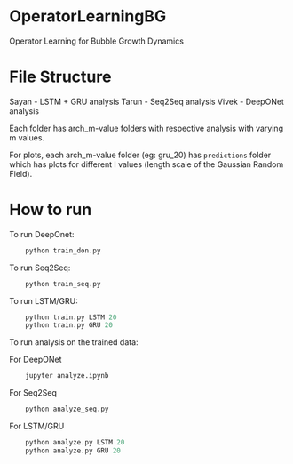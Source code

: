 # OperatorLearningBG
Operator Learning for Bubble Growth Dynamics

# File Structure

Sayan - LSTM + GRU analysis
Tarun - Seq2Seq analysis
Vivek - DeepONet analysis

Each folder has arch_m-value folders with respective analysis with varying m values.

For plots, each arch_m-value folder (eg: gru_20) has `predictions` folder which has 
plots for different l values (length scale of the Gaussian Random Field).

# How to run

To run DeepOnet:

```python
    python train_don.py
```

To run Seq2Seq:

```python
    python train_seq.py
```

To run LSTM/GRU:

```python
    python train.py LSTM 20
    python train.py GRU 20
```

To run analysis on the trained data:

For DeepONet
```python
    jupyter analyze.ipynb
```

For Seq2Seq
```python
    python analyze_seq.py
```

For LSTM/GRU
```python
    python analyze.py LSTM 20
    python analyze.py GRU 20
```